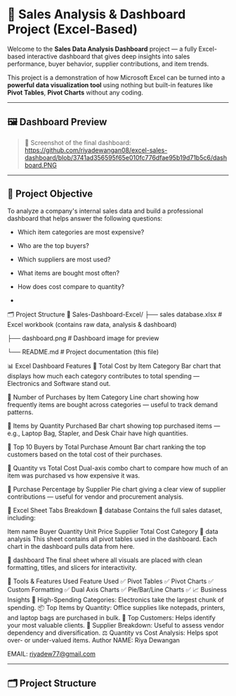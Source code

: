 # 🧾 Sales Analysis & Dashboard Project (Excel-Based)

Welcome to the **Sales Data Analysis Dashboard** project — a fully Excel-based interactive dashboard that gives deep insights into sales performance, buyer behavior, supplier contributions, and item trends.

This project is a demonstration of how Microsoft Excel can be turned into a **powerful data visualization tool** using nothing but built-in features like **Pivot Tables**, **Pivot Charts** without any coding.

---

## 🖼️ Dashboard Preview

> 📌 Screenshot of the final dashboard:
https://github.com/riyadewangan08/excel-sales-dashboard/blob/3741ad356595f65e010fc776dfae95b19d71b5c6/dashboard.PNG


---

## 📌 Project Objective

To analyze a company's internal sales data and build a professional dashboard that helps answer the following questions:
- Which item categories are most expensive?
- Who are the top buyers?
- Which suppliers are most used?
- What items are bought most often?
- How does cost compare to quantity?

- 
🗂️ Project Structure
📂 Sales-Dashboard-Excel/ ├── sales database.xlsx # Excel workbook (contains raw data, analysis & dashboard)

├── dashboard.png # Dashboard image for preview

└── README.md # Project documentation (this file)

📊 Excel Dashboard Features
🔹 Total Cost by Item Category
Bar chart that displays how much each category contributes to total spending — Electronics and Software stand out.

🔹 Number of Purchases by Item Category
Line chart showing how frequently items are bought across categories — useful to track demand patterns.

🔹 Items by Quantity Purchased
Bar chart showing top purchased items — e.g., Laptop Bag, Stapler, and Desk Chair have high quantities.

🔹 Top 10 Buyers by Total Purchase Amount
Bar chart ranking the top customers based on the total cost of their purchases.

🔹 Quantity vs Total Cost
Dual-axis combo chart to compare how much of an item was purchased vs how expensive it was.

🔹 Purchase Percentage by Supplier
Pie chart giving a clear view of supplier contributions — useful for vendor and procurement analysis.

📄 Excel Sheet Tabs Breakdown
📌 database
Contains the full sales dataset, including:

Item name
Buyer
Quantity
Unit Price
Supplier
Total Cost
Category
📌 data analysis
This sheet contains all pivot tables used in the dashboard. Each chart in the dashboard pulls data from here.

📌 dashboard
The final sheet where all visuals are placed with clean formatting, titles, and slicers for interactivity.

🧰 Tools & Features Used
Feature	Used ✅
Pivot Tables	✅
Pivot Charts	✅
Custom Formatting	✅
Dual Axis Charts	✅
Pie/Bar/Line Charts	✅
📈 Business Insights
🛒 High-Spending Categories: Electronics take the largest chunk of spending.
📦 Top Items by Quantity: Office supplies like notepads, printers, and laptop bags are purchased in bulk.
👥 Top Customers: Helps identify your most valuable clients.
🧾 Supplier Breakdown: Useful to assess vendor dependency and diversification.
⚖️ Quantity vs Cost Analysis: Helps spot over- or under-valued items.
Author
NAME: Riya Dewangan

EMAIL: riyadew77@gmail.com



---

## 🗂️ Project Structure


